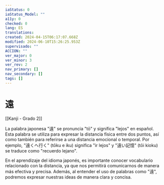```yaml
---
iaStatus: 0
iaStatus_Model: ""
a11y: 0
checked: 0
lang: ES
translations: 
created: 2024-04-15T06:17:07.668Z
modified: 2024-06-10T15:26:25.953Z
supervisado: ""
ACCION: ""
ver_major: 0
ver_minor: 3
ver_rev: 2
nav_primary: []
nav_secondary: []
tags: []
---
```

# 遠

[[Kanji - Grado 2]]

La palabra japonesa "遠" se pronuncia "tō" y significa "lejos" en español. Esta palabra se utiliza para expresar la distancia física entre dos puntos, así como también para referirse a una distancia emocional o temporal. Por ejemplo, "遠くへ行く" (tōku e iku) significa "ir lejos" y "遠い記憶" (tōi kioku) se traduce como "recuerdo lejano".

En el aprendizaje del idioma japonés, es importante conocer vocabulario relacionado con la distancia, ya que nos permitirá comunicarnos de manera más efectiva y precisa. Además, al entender el uso de palabras como "遠", podremos expresar nuestras ideas de manera clara y concisa.
